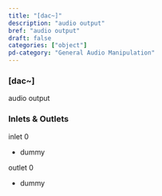 ```yaml
---
title: "[dac~]"
description: "audio output"
bref: "audio output"
draft: false
categories: ["object"]
pd-category: "General Audio Manipulation"
---
```


### [dac~]

audio output

### Inlets & Outlets

inlet 0

 - dummy

outlet 0

 - dummy
 
